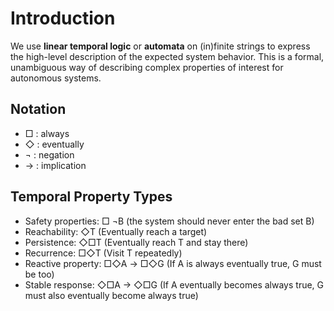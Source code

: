 # Introduction

We use **linear temporal logic** or **automata** on (in)finite strings to express the high-level description of the expected system behavior. This is a formal, unambiguous way of describing complex properties of interest for autonomous systems.

## Notation

- □ : always
- ◇ : eventually
- ¬ : negation
- → : implication  

## Temporal Property Types

- Safety properties: □ ¬B (the system should never enter the bad set B)
- Reachability: ◇T (Eventually reach a target)
- Persistence: ◇□T (Eventually reach T and stay there)
- Recurrence: □◇T (Visit T repeatedly)
- Reactive property: □◇A → □◇G (If A is always eventually true, G must be too)
- Stable response: ◇□A → ◇□G (If A eventually becomes always true, G must also eventually become always true)